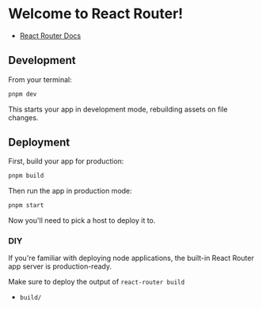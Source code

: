 # Welcome to React Router!

- [React Router Docs](https://reactrouter.com/home)

## Development

From your terminal:

```sh
pnpm dev
```

This starts your app in development mode, rebuilding assets on file changes.

## Deployment

First, build your app for production:

```sh
pnpm build
```

Then run the app in production mode:

```sh
pnpm start
```

Now you'll need to pick a host to deploy it to.

### DIY

If you're familiar with deploying node applications, the built-in React Router app server is production-ready.

Make sure to deploy the output of `react-router build`

- `build/`
